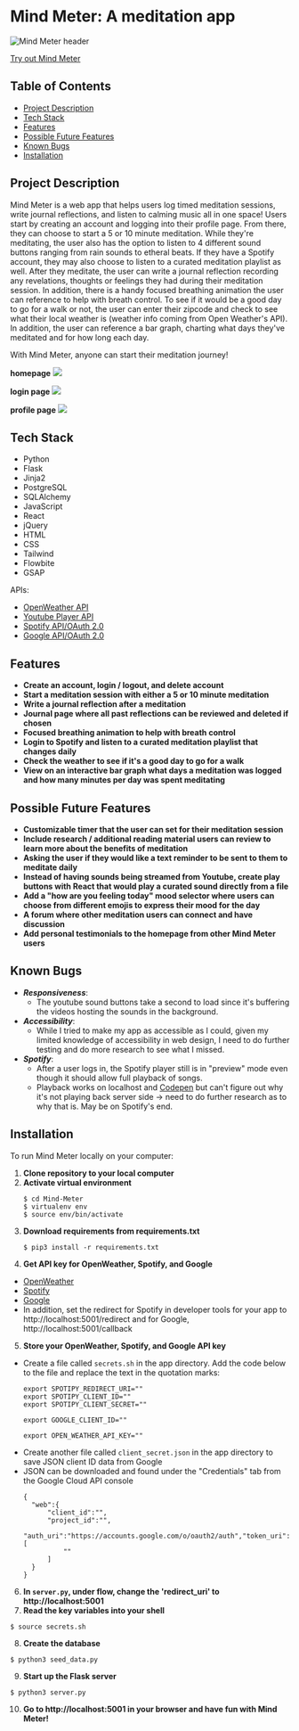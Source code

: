 # Mind Meter: A meditation app
![Mind Meter header](https://i.imgur.com/bQf1Iaw.png)

[Try out Mind Meter](http://meetmindmeter.com/)  


## Table of Contents
- [Project Description](https://github.com/ismarjiw/Mind-Meter#project-description)
- [Tech Stack](https://github.com/ismarjiw/Mind-Meter#tech-stack)
- [Features](https://github.com/ismarjiw/Mind-Meter#features)
- [Possible Future Features](https://github.com/ismarjiw/Mind-Meter#possible-future-features)
- [Known Bugs](https://github.com/ismarjiw/Mind-Meter#known-bugs)
- [Installation](https://github.com/ismarjiw/Mind-Meter#installation)


## Project Description
Mind Meter is a web app that helps users log timed meditation sessions, write journal reflections, and listen to calming music all in one space! Users start by creating an account and logging into their profile page. From there, they can choose to start a 5 or 10 minute meditation. While they're meditating, the user also has the option to listen to 4 different sound buttons ranging from rain sounds to etheral beats. If they have a Spotify account, they may also choose to listen to a curated meditation playlist as well. After they meditate, the user can write a journal reflection recording any revelations, thoughts or feelings they had during their meditation session. In addition, there is a handy focused breathing animation the user can reference to help with breath control. To see if it would be a good day to go for a walk or not, the user can enter their zipcode and check to see what their local weather is (weather info coming from Open Weather's API). In addition, the user can reference a bar graph, charting what days they've meditated and for how long each day.

With Mind Meter, anyone can start their meditation journey!

**homepage**
<img src="https://media0.giphy.com/media/3PL3YXsdGLH3BakNsO/giphy.gif?cid=790b7611492fda7080098c644be66c6434f35c5a9d163c79&rid=giphy.gif&ct=g">

**login page**
<img src="https://media4.giphy.com/media/zemz4fbHCsPYt90nYJ/giphy.gif?cid=790b7611070aadc16075ad1c84996680621fcb6306b0e60a&rid=giphy.gif&ct=g">

**profile page**
<img src="https://media4.giphy.com/media/GsyWuQAL3AUnrYqecs/giphy.gif?cid=790b76118e8f1ce67aabeeddea491f612d99f5c94344e72f&rid=giphy.gif&ct=g">


## Tech Stack
- Python
- Flask
- Jinja2
- PostgreSQL
- SQLAlchemy
- JavaScript
- React
- jQuery
- HTML
- CSS
- Tailwind
- Flowbite
- GSAP

APIs:
- [OpenWeather API](https://openweathermap.org/api)
- [Youtube Player API](https://developers.google.com/youtube/iframe_api_reference)
- [Spotify API/OAuth 2.0](https://developer.spotify.com/documentation/web-api/)
- [Google API/OAuth 2.0](https://developers.google.com/identity/protocols/oauth2)


## Features
- **Create an account, login / logout, and delete account**
- **Start a meditation session with either a 5 or 10 minute meditation**
- **Write a journal reflection after a meditation**
- **Journal page where all past reflections can be reviewed and deleted if chosen**
- **Focused breathing animation to help with breath control**
- **Login to Spotify and listen to a curated meditation playlist that changes daily**
- **Check the weather to see if it's a good day to go for a walk**
- **View on an interactive bar graph what days a meditation was logged and how many minutes per day was spent meditating**


## Possible Future Features
- **Customizable timer that the user can set for their meditation session**
- **Include research / additional reading material users can review to learn more about the benefits of meditation**
- **Asking the user if they would like a text reminder to be sent to them to meditate daily**
- **Instead of having sounds being streamed from Youtube, create play buttons with React that would play a curated sound directly from a file**
- **Add a "how are you feeling today" mood selector where users can choose from different emojis to express their mood for the day**
- **A forum where other meditation users can connect and have discussion**
- **Add personal testimonials to the homepage from other Mind Meter users**


## Known Bugs
- ***Responsiveness***: 
  - The youtube sound buttons take a second to load since it's buffering the videos hosting the sounds in the background. 
- ***Accessibility***: 
  - While I tried to make my app as accessible as I could, given my limited knowledge of accessibility in web design, I need to do further testing and do more research to see what I missed.
- ***Spotify***:
   - After a user logs in, the Spotify player still is in "preview" mode even though it should allow full playback of songs.
   - Playback works on localhost and [Codepen](https://codepen.io/ismarjiw/pen/bGjYyaR) but can't figure out why it's not playing back server side -> need to do further research as to why that is. May be on Spotify's end.


## Installation
To run Mind Meter locally on your computer:
1. **Clone repository to your local computer**
2. **Activate virtual environment**
    ```
    $ cd Mind-Meter
    $ virtualenv env
    $ source env/bin/activate
    ```
3. **Download requirements from requirements.txt**
    ```
    $ pip3 install -r requirements.txt
    ```
4. **Get API key for OpenWeather, Spotify, and Google**
  - [OpenWeather](https://openweathermap.org/api)
  - [Spotify](https://developer.spotify.com/dashboard/) 
  - [Google](https://console.cloud.google.com/)
  - In addition, set the redirect for Spotify in developer tools for your app to http://localhost:5001/redirect and for Google, http://localhost:5001/callback
5. **Store your OpenWeather, Spotify, and Google API key**
  - Create a file called `secrets.sh` in the app directory. Add the code below to the file and replace the text in the quotation marks:
    ```
    export SPOTIPY_REDIRECT_URI=""
    export SPOTIPY_CLIENT_ID=""
    export SPOTIPY_CLIENT_SECRET=""

    export GOOGLE_CLIENT_ID=""

    export OPEN_WEATHER_API_KEY=""
    ```
  - Create another file called `client_secret.json` in the app directory to save JSON client ID data from Google
  - JSON can be downloaded and found under the "Credentials" tab from the Google Cloud API console
    ```
    {
      "web":{
          "client_id":"",
          "project_id":"",
          "auth_uri":"https://accounts.google.com/o/oauth2/auth","token_uri":"https://oauth2.googleapis.com/token","auth_provider_x509_cert_url":"https://www.googleapis.com/oauth2/v1/certs","client_secret":"","redirect_uris":[
              ""
          ]
      }
    }
    ```
6. **In `server.py`, under flow, change the 'redirect_uri' to http://localhost:5001**
7. **Read the key variables into your shell**
  ```
  $ source secrets.sh
  ```
8. **Create the database**
  ```
  $ python3 seed_data.py
  ```
9. **Start up the Flask server**
  ```
  $ python3 server.py
  ```
10. **Go to http://localhost:5001 in your browser and have fun with Mind Meter!**